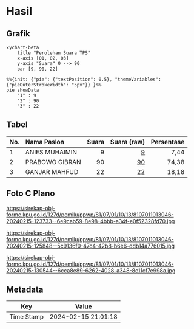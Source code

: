 # Hasil

## Grafik

```mermaid
xychart-beta
    title "Perolehan Suara TPS"
    x-axis [01, 02, 03]
    y-axis "Suara" 0 --> 90
    bar [9, 90, 22]
```

```mermaid
%%{init: {"pie": {"textPosition": 0.5}, "themeVariables": {"pieOuterStrokeWidth": "5px"}} }%%
pie showData
    "1" : 9
    "2" : 90
    "3" : 22
```

## Tabel

| No. | Nama Paslon    | Suara | Suara (raw) | Persentase |
|:--- |:-------------- | -----:| -----------:| ----------:|
| 1   | ANIES MUHAIMIN | 9     | [9][p-1]    | 7,44       |
| 2   | PRABOWO GIBRAN | 90    | [90][p-2]   | 74,38      |
| 3   | GANJAR MAHFUD  | 22    | [22][p-3]   | 18,18      |


[p-1]: https://github.com/gigit-pemilu/pemilu-2024-81-maluku/blob/main/pilpres/hitung-suara/sub/81-maluku/sub/07-kepulauan-aru/sub/01-pulau-pulau-aru/sub/1013-siwa-lima/sub/046-tps/sub/paslon-1.txt
[p-2]: https://github.com/gigit-pemilu/pemilu-2024-81-maluku/blob/main/pilpres/hitung-suara/sub/81-maluku/sub/07-kepulauan-aru/sub/01-pulau-pulau-aru/sub/1013-siwa-lima/sub/046-tps/sub/paslon-2.txt
[p-3]: https://github.com/gigit-pemilu/pemilu-2024-81-maluku/blob/main/pilpres/hitung-suara/sub/81-maluku/sub/07-kepulauan-aru/sub/01-pulau-pulau-aru/sub/1013-siwa-lima/sub/046-tps/sub/paslon-3.txt

## Foto C Plano

https://sirekap-obj-formc.kpu.go.id/127d/pemilu/ppwp/81/07/01/10/13/8107011013046-20240215-123733--6e9cab59-8e98-4bbb-a34f-e0f52328fd70.jpg

https://sirekap-obj-formc.kpu.go.id/127d/pemilu/ppwp/81/07/01/10/13/8107011013046-20240215-125848--5c9136f0-47c4-42b8-b6e6-ddb14a776015.jpg

https://sirekap-obj-formc.kpu.go.id/127d/pemilu/ppwp/81/07/01/10/13/8107011013046-20240215-130544--6cca8e89-6262-4028-a348-8c11cf7e998a.jpg


## Metadata

| Key        | Value               |
| ---------- | ------------------- |
| Time Stamp | 2024-02-15 21:01:18 |



